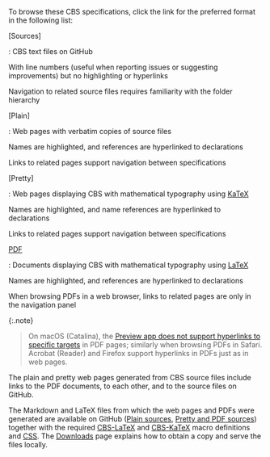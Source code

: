 To browse these CBS specifications, click the link for the preferred format in the following list: 

[Sources]

: CBS text files on GitHub
  
  With line numbers (useful when reporting issues or suggesting improvements) but no highlighting or hyperlinks
  
  Navigation to related source files requires familiarity with the folder hierarchy

[Plain]

: Web pages with verbatim copies of source files
  
  Names are highlighted, and references are hyperlinked to declarations
  
  Links to related pages support navigation between specifications

[Pretty]

: Web pages displaying CBS with mathematical typography using [KaTeX]
  
  Names are highlighted, and name references are hyperlinked to declarations
  
  Links to related pages support navigation between specifications

[PDF]

: Documents displaying CBS with mathematical typography using [LaTeX]
  
  Names are highlighted, and references are hyperlinked to declarations
  
  When browsing PDFs in a web browser, links to related pages are only in the navigation panel
    
  {:.note}
  > On macOS (Catalina), the [Preview app does not support hyperlinks to specific targets] in PDF pages;
  > similarly when browsing PDFs in Safari.
  > Acrobat (Reader) and Firefox support hyperlinks in PDFs just as in web pages.

[Preview app does not support hyperlinks to specific targets]: https://discussions.apple.com/thread/251041261

The plain and pretty web pages generated from CBS source files include links to the PDF documents,
to each other, and to the source files on GitHub.

The Markdown and LaTeX files from which the web pages and PDFs were generated are available on GitHub
([Plain sources], [Pretty and PDF sources])
together with the required [CBS-LaTeX] and [CBS-KaTeX] macro definitions and [CSS].
The [Downloads] page explains how to obtain a copy and serve the files locally.

[Downloads]: ../docs/Downloads
[PDF]: ../docs/PDF

[Plain sources]: https://github.com/plancomps/CBS-beta/tree/math/_docs
[Pretty and PDF sources]: https://github.com/plancomps/CBS-beta/tree/math/_math
[CBS-LaTeX]: https://github.com/plancomps/CBS-beta/blob/math/_includes/cbs-latex.sty
[CBS-KaTeX]: https://github.com/plancomps/CBS-beta/blob/math/_includes/cbs-katex.sty
[CSS]: https://github.com/plancomps/CBS-beta/blob/math/_sass/custom/custom.scss
[CBS-beta]: https://plancomps.github.io/CBS-beta

[KaTeX]: https://katex.org
[LaTeX]: https://www.latex-project.org
